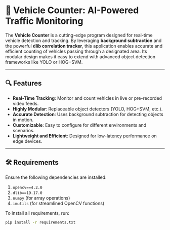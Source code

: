 # 🚗 Vehicle Counter: AI-Powered Traffic Monitoring

The **Vehicle Counter** is a cutting-edge program designed for real-time vehicle detection and tracking. By leveraging **background subtraction** and the powerful **dlib correlation tracker**, this application enables accurate and efficient counting of vehicles passing through a designated area. Its modular design makes it easy to extend with advanced object detection frameworks like YOLO or HOG+SVM.

---

## 🔍 Features

- **Real-Time Tracking**: Monitor and count vehicles in live or pre-recorded video feeds.
- **Highly Modular**: Replaceable object detectors (YOLO, HOG+SVM, etc.).
- **Accurate Detection**: Uses background subtraction for detecting objects in motion.
- **Customizable**: Easy to configure for different environments and scenarios.
- **Lightweight and Efficient**: Designed for low-latency performance on edge devices.

---

## 🛠 Requirements

Ensure the following dependencies are installed:

1. `opencv==4.2.0`
2. `dlib==19.17.0`
3. `numpy` (for array operations)
4. `imutils` (for streamlined OpenCV functions)

To install all requirements, run:

```bash
pip install -r requirements.txt
